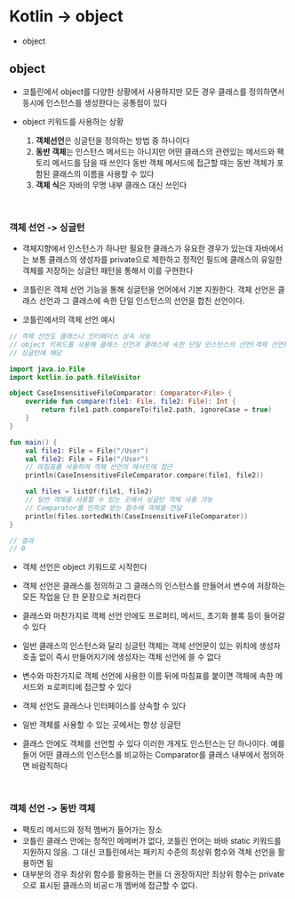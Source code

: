 # Kotlin -> object

* object

## object

* 코틀린에서 object를 다양한 상황에서 사용하지만 모든 경우 클래스를 정의하면서 동시에 인스턴스를 생성한다는 공통점이 있다

* object 키워드를 사용하는 상황
    1. **객체선언**은 싱글턴을 정의하는 방법 중 하나이다
    2. **동반 객체**는 인스턴스 메서드는 아니지만 어떤 클래스의 관련있는 메서드와 팩토리 메서드를 담을 때 쓰인다 동반 객체 메서드에 접근할 때는 동반 객체가 포함된 클래스의 이름을 사용할 수 있다
    3. **객체 식**은 자바의 무명 내부 클래스 대신 쓰인다

<br>

### 객체 선언 -> 싱글턴

* 객체지향에서 인스턴스가 하나만 필요한 클래스가 유요한 경우가 있는데 자바에서는 보통 클래스의 생성자를 private으로 제한하고 정적인 필드에 클래스의 유일한 객체를 저장하는 싱글턴 패턴을 통해서 이를 구현한다

* 코틀린은 객체 선언 기능을 통해 싱글턴을 언어에서 기본 지원한다. 객체 선언은 클래스 선언과 그 클래스에 속한 단일 인스턴스의 선언을 합친 선언이다.

* 코틀린에서의 객체 선언 예시

```kt
// 객체 선언도 클래스나 인터페이스 상속 사능
// object 키워드를 사용해 클래스 선언과 클래스에 속한 단일 인스턴스의 선언(객체 선언)
// 싱글턴에 해당

import java.io.File
import kotlin.io.path.fileVisitor

object CaseInsensitiveFileComparator: Comparator<File> {
    override fun compare(file1: File, file2: File): Int {
        return file1.path.compareTo(file2.path, ignoreCase = true)
    }
}

fun main() {
    val file1: File = File("/User")
    val file2: File = File("/User")
    // 마침표를 사용하여 객체 선언의 메서드에 접근
    println(CaseInsensitiveFileComparator.compare(file1, file2))

    val files = listOf(file1, file2)
    // 일반 객체를 사용할 수 있는 곳에서 싱글턴 객체 사용 가능
    // Comparator를 인자로 받는 함수에 객체를 전달
    println(files.sortedWith(CaseInsensitiveFileComparator))
}

// 결과
// 0
```

* 객체 선언은 object 키워드로 시작한다
* 객체 선언은 클래스를 정의하고 그 클래스의 인스턴스를 만들어서 변수에 저장하는 모든 작업을 단 한 문장으로 처리한다
* 클래스와 마찬가지로 객체 선언 안에도 프로퍼티, 메서드, 초기화 블록 등이 들어갈 수 있다
* 일반 클래스의 인스턴스와 달리 싱글턴 객체는 객체 선언문이 있는 위치에 생성자 호출 없이 즉시 만들어지기에 생성자는 객체 선언에 쓸 수 없다
* 변수와 마찬가지로 객체 선언에 사용한 이름 뒤에 마침표를 붙이면 객체에 속한 메서드와 ㅍ로퍼티에 접근할 수 있다
* 객체 선언도 클래스나 인터페이스를 상속할 수 있다
* 일반 객체를 사용할 수 있는 곳에서는 항상 싱글턴 

* 클래스 안에도 객체를 선언할 수 있다 이러한 개게도 인스턴스는 단 하나이다. 예를 들어 어떤 클래스의 인스턴스를 비교하는 Comparator를 클래스 내부에서 정의하면 바람직하다

<br>

### 객체 선언 -> 동반 객체

* 팩토리 메서드와 정적 멤버가 들어가는 장소
* 코틀린 클래스 안에는 정적인 메메버가 없다, 코틀린 언어는 바바 static 키워드를 지원하지 않음. 그 대신 코틀린에서는 패키지 수준의 최상위 함수와 객체 선언을 활용하면 됨
* 대부분의 경우 최상위 함수를 활용하는 편을 더 권장하지만 최상위 함수는 private으로 표시된 클래스의 비공ㄷ개 멤버에 접근할 수 없다. 